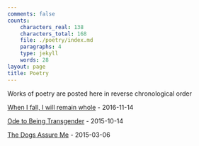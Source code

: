 ```yaml
---
comments: false
counts:
    characters_real: 138
    characters_total: 168
    file: ./poetry/index.md
    paragraphs: 4
    type: jekyll
    words: 28
layout: page
title: Poetry
---
```


<p>Works of poetry are posted here in reverse chronological order</p>

[When I fall, I will remain whole](when-i-fall-i-will-remain-whole) - 2016-11-14

[Ode to Being Transgender](ode-to-being-transgender) - 2015-10-14

[The Dogs Assure Me](the-dogs-assure-me) - 2015-03-06
